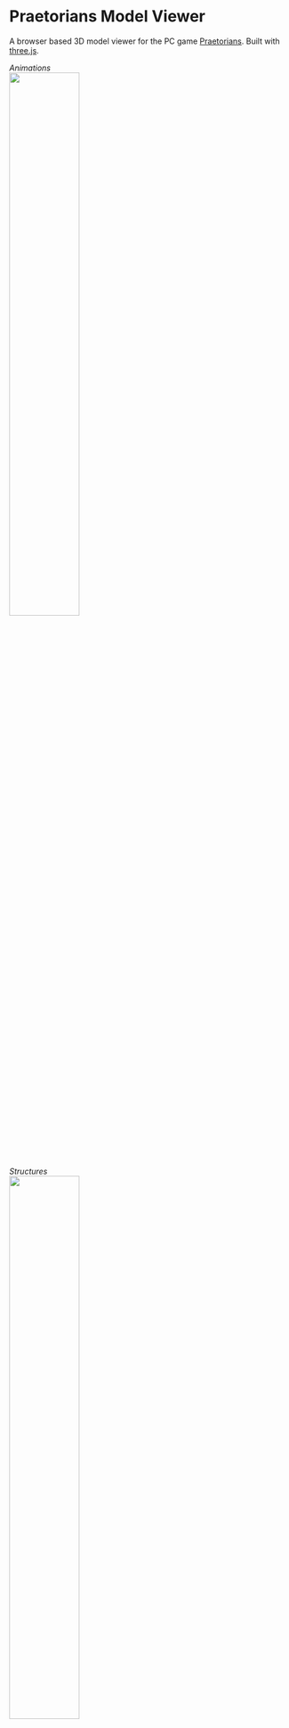 # Praetorians Model Viewer

A browser based 3D model viewer for the PC game [Praetorians](https://en.wikipedia.org/wiki/Praetorians_(video_game)). Built with
[three.js](https://threejs.org/).

*Animations* <br>
<img src="https://user-images.githubusercontent.com/10160581/97139587-168e2380-1718-11eb-8e2c-88d1c2803e65.png" width=50%>

*Structures* <br>
<img src="https://user-images.githubusercontent.com/10160581/97139586-155cf680-1718-11eb-9274-27c7fca1ce68.png" width=50%>

*Nature* <br>
<img src="https://user-images.githubusercontent.com/10160581/97139588-1726ba00-1718-11eb-9f96-61baac5bcec3.png" width=50%>
